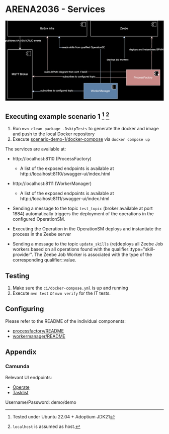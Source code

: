 # ARENA2036 - Services

![](assets/basyx-arena-cd.drawio.svg)

## Executing example scenario 1 [^*] [^**]

1. Run `mvn clean package -DskipTests` to generate the docker and image and push to the local Docker repository
2. Execute [scenario-demo-1/docker-compose](example/scenario-demo-1/docker-compose.yml) via `docker compose up`

The services are available at:

- http://localhost:8110 (ProcessFactory)
  - A list of the exposed endpoints is available at http://localhost:8110/swagger-ui/index.html
- http://localhost:8111 (WorkerManager)
  - A list of the exposed endpoints is available at http://localhost:8111/swagger-ui/index.html

- Sending a message to the topic `test_topic` (broker available at port 1884) automatically triggers the deployment of the operations in the configured OperationSM.
- Executing the Operation in the OperationSM deploys and instantiate the process in the Zeebe server
- Sending a message to the topic `update_skills` (re)deploys all Zeebe Job workers based on all operations found with the qualifier::type="skill-provider". The Zeebe Job Worker is associated with the type of the corresponding qualifier::value.

[^*]: Tested under Ubuntu 22.04 + Adoptium JDK21
[^**]: `localhost` is assumed as host.

## Testing

1. Make sure the `ci/docker-compose.yml` is up and running
2. Execute `mvn test` or `mvn verify` for the IT tests.

## Configuring

Please refer to the README of the individual components:

- [processfactory/README](processfactory/README.md)
- [workermanager/README](workermanager/README.md)

## Appendix

### Camunda 

Relevant UI endpoints:

- [Operate](http://localhost:8081)
- [Tasklist](http://localhost:8082)

Username/Password: demo/demo
